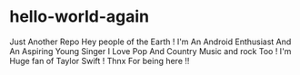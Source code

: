 # hello-world-again
Just Another Repo
Hey people of the Earth ! 
I'm An Android Enthusiast And An Aspiring Young Singer  I Love Pop And Country Music and rock Too ! 
I'm Huge fan of Taylor Swift ! 
Thnx For being here !! 
